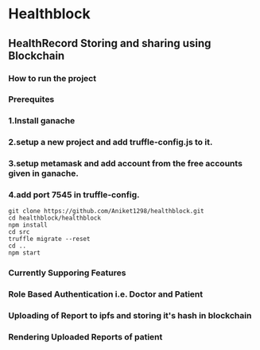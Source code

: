 # Healthblock
## HealthRecord Storing and sharing using Blockchain
### How to run the project
### Prerequites
### 1.Install ganache
### 2.setup a new project and add truffle-config.js to it.
### 3.setup metamask and add account from the free accounts given in ganache.
### 4.add port 7545 in truffle-config.

``` 
git clone https://github.com/Aniket1298/healthblock.git
cd healthblock/healthblock
npm install
cd src
truffle migrate --reset
cd ..
npm start
```
### Currently Supporing Features
### Role Based Authentication i.e. Doctor and Patient
### Uploading of Report to ipfs and storing it's hash in blockchain
### Rendering Uploaded Reports of patient
